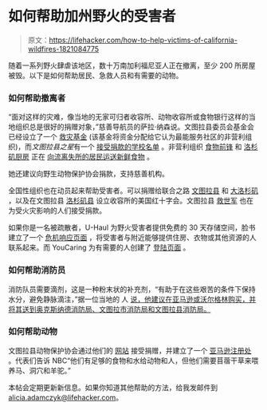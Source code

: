 # 如何帮助加州野火的受害者

> 原文：<https://lifehacker.com/how-to-help-victims-of-california-wildfires-1821084775>

随着一系列野火肆虐该地区，数十万南加利福尼亚人正在撤离，至少 200 所房屋被毁。以下是如何帮助居民、急救人员和有需要的动物。



### 如何帮助撤离者

“面对这样的灾难，像当地的无家可归者收容所、动物收容所或食物银行这样的当地组织总是很好的捐赠对象，”慈善导航员的萨拉·纳森说。文图拉县委员会基金会已经设立了一个 [救灾基金](https://vccf.org/donate/make-a-donation/#give-now) (该基金将资金分配给它认为最能服务社区的非营利组织)，而*文图拉县之星*有一个 [接受捐款的学校名单](http://www.vcstar.com/story/news/2017/12/06/thomas-fire-how-help/927644001/) 。非营利组织 [食物前锋](https://foodforward.org/) 和 [洛杉矶厨房](http://www.lakitchen.org/) 正在 [向流离失所的居民运送新鲜食物](https://www.eater.com/2017/12/7/16745642/jose-andres-nonprofit-will-deliver-2000-meals-to-california-wildfire-victims) 。

她还建议向野生动物保护协会捐款，支持慈善机构。

全国性组织也在动员起来帮助受害者。可以捐赠给联合之路 [文图拉县](https://app.mobilecause.com/f/hjr/n) 和 [大洛杉矶](https://unitedwayla.nationbuilder.com/socal_wildfire_fund) ，以及在文图拉县 [洛杉矶县](http://www.redcross.org/news/article/local/california/los-angeles/California-Wildfires-Creek-Fire) 设立收容所的美国红十字会。文图拉县 [救世军](https://www.facebook.com/The-Salvation-Army-Ventura-Corps-870277139672780/) 也在为受火灾影响的人们接受捐款。

如果你是一名被疏散者，U-Haul 为野火受害者提供免费的 30 天存储空间，脸书建立了一个 [危机响应页面](https://www.facebook.com/crisisresponse/the-thomas-fire-dec04-2017/support/) ，将受害者与附近能够提供住房、衣物或其他资源的人联系起来。而 YouCaring 为有需要的人创建了 [登陆页面](https://www.youcaring.com/causes/southern-ca-wildfire-relief) 。

### 如何帮助消防员

消防队员需要滴剂，这是一种粉末状的补充剂，“有助于在这些艰苦的条件下保持水分，避免静脉滴注，”据一位当地的 人 [说，他建议在亚马逊或沃尔格林购买，并将其送到奥克斯纳德消防局、文图拉市消防局和文图拉县消防局。](https://www.facebook.com/SandySeekins/posts/10155929024557937)

### 如何帮助动物

文图拉县动物保护协会通过他们的 [网站](http://www.hsvc.org/) 接受捐赠，并建立了一个 [亚马逊注册处](https://www.amazon.com/registry/wishlist/2LHNG8JV4F1V0/ref=cm_sw_r_cp_ep_ws_8FdkAb901DKE2?asc_campaign=InlineText&asc_refurl=https://lifehacker.com/how-to-help-victims-of-california-wildfires-1821084775&asc_source=&tag=kinjalifehackerlink-20) 。代表们告诉 NBC“他们有足够的食物和水给动物和人，但他们需要苜蓿干草来喂养马、洞穴和羊驼。”

本帖会定期更新新信息。如果你知道其他帮助的方法，给我发邮件到 alicia.adamczyk@lifehacker.com。